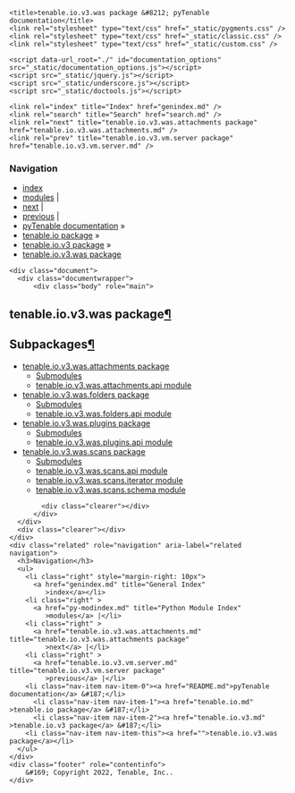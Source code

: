 
<!DOCTYPE html>

<html lang="en">
  <head>
    <meta charset="utf-8" />
    <meta name="viewport" content="width=device-width, initial-scale=1.0" /><meta name="generator" content="Docutils 0.17.1: http://docutils.sourceforge.net/" />

    <title>tenable.io.v3.was package &#8212; pyTenable  documentation</title>
    <link rel="stylesheet" type="text/css" href="_static/pygments.css" />
    <link rel="stylesheet" type="text/css" href="_static/classic.css" />
    <link rel="stylesheet" type="text/css" href="_static/custom.css" />
    
    <script data-url_root="./" id="documentation_options" src="_static/documentation_options.js"></script>
    <script src="_static/jquery.js"></script>
    <script src="_static/underscore.js"></script>
    <script src="_static/doctools.js"></script>
    
    <link rel="index" title="Index" href="genindex.md" />
    <link rel="search" title="Search" href="search.md" />
    <link rel="next" title="tenable.io.v3.was.attachments package" href="tenable.io.v3.was.attachments.md" />
    <link rel="prev" title="tenable.io.v3.vm.server package" href="tenable.io.v3.vm.server.md" /> 
  </head><body>
    <div class="related" role="navigation" aria-label="related navigation">
      <h3>Navigation</h3>
      <ul>
        <li class="right" style="margin-right: 10px">
          <a href="genindex.md" title="General Index"
             accesskey="I">index</a></li>
        <li class="right" >
          <a href="py-modindex.md" title="Python Module Index"
             >modules</a> |</li>
        <li class="right" >
          <a href="tenable.io.v3.was.attachments.md" title="tenable.io.v3.was.attachments package"
             accesskey="N">next</a> |</li>
        <li class="right" >
          <a href="tenable.io.v3.vm.server.md" title="tenable.io.v3.vm.server package"
             accesskey="P">previous</a> |</li>
        <li class="nav-item nav-item-0"><a href="README.md">pyTenable  documentation</a> &#187;</li>
          <li class="nav-item nav-item-1"><a href="tenable.io.md" >tenable.io package</a> &#187;</li>
          <li class="nav-item nav-item-2"><a href="tenable.io.v3.md" accesskey="U">tenable.io.v3 package</a> &#187;</li>
        <li class="nav-item nav-item-this"><a href="">tenable.io.v3.was package</a></li> 
      </ul>
    </div>  

    <div class="document">
      <div class="documentwrapper">
          <div class="body" role="main">
            
  <section id="module-tenable.io.v3.was">
<span id="tenable-io-v3-was-package"></span><h1>tenable.io.v3.was package<a class="headerlink" href="#module-tenable.io.v3.was" title="Permalink to this headline">¶</a></h1>
<section id="subpackages">
<h2>Subpackages<a class="headerlink" href="#subpackages" title="Permalink to this headline">¶</a></h2>
<div class="toctree-wrapper compound">
<ul>
<li class="toctree-l1"><a class="reference internal" href="tenable.io.v3.was.attachments.md">tenable.io.v3.was.attachments package</a><ul>
<li class="toctree-l2"><a class="reference internal" href="tenable.io.v3.was.attachments.md#submodules">Submodules</a></li>
<li class="toctree-l2"><a class="reference internal" href="tenable.io.v3.was.attachments.md#module-tenable.io.v3.was.attachments.api">tenable.io.v3.was.attachments.api module</a></li>
</ul>
</li>
<li class="toctree-l1"><a class="reference internal" href="tenable.io.v3.was.folders.md">tenable.io.v3.was.folders package</a><ul>
<li class="toctree-l2"><a class="reference internal" href="tenable.io.v3.was.folders.md#submodules">Submodules</a></li>
<li class="toctree-l2"><a class="reference internal" href="tenable.io.v3.was.folders.md#module-tenable.io.v3.was.folders.api">tenable.io.v3.was.folders.api module</a></li>
</ul>
</li>
<li class="toctree-l1"><a class="reference internal" href="tenable.io.v3.was.plugins.md">tenable.io.v3.was.plugins package</a><ul>
<li class="toctree-l2"><a class="reference internal" href="tenable.io.v3.was.plugins.md#submodules">Submodules</a></li>
<li class="toctree-l2"><a class="reference internal" href="tenable.io.v3.was.plugins.md#module-tenable.io.v3.was.plugins.api">tenable.io.v3.was.plugins.api module</a></li>
</ul>
</li>
<li class="toctree-l1"><a class="reference internal" href="tenable.io.v3.was.scans.md">tenable.io.v3.was.scans package</a><ul>
<li class="toctree-l2"><a class="reference internal" href="tenable.io.v3.was.scans.md#submodules">Submodules</a></li>
<li class="toctree-l2"><a class="reference internal" href="tenable.io.v3.was.scans.md#module-tenable.io.v3.was.scans.api">tenable.io.v3.was.scans.api module</a></li>
<li class="toctree-l2"><a class="reference internal" href="tenable.io.v3.was.scans.md#module-tenable.io.v3.was.scans.iterator">tenable.io.v3.was.scans.iterator module</a></li>
<li class="toctree-l2"><a class="reference internal" href="tenable.io.v3.was.scans.md#module-tenable.io.v3.was.scans.schema">tenable.io.v3.was.scans.schema module</a></li>
</ul>
</li>
</ul>
</div>
</section>
</section>


            <div class="clearer"></div>
          </div>
      </div>
      <div class="clearer"></div>
    </div>
    <div class="related" role="navigation" aria-label="related navigation">
      <h3>Navigation</h3>
      <ul>
        <li class="right" style="margin-right: 10px">
          <a href="genindex.md" title="General Index"
             >index</a></li>
        <li class="right" >
          <a href="py-modindex.md" title="Python Module Index"
             >modules</a> |</li>
        <li class="right" >
          <a href="tenable.io.v3.was.attachments.md" title="tenable.io.v3.was.attachments package"
             >next</a> |</li>
        <li class="right" >
          <a href="tenable.io.v3.vm.server.md" title="tenable.io.v3.vm.server package"
             >previous</a> |</li>
        <li class="nav-item nav-item-0"><a href="README.md">pyTenable  documentation</a> &#187;</li>
          <li class="nav-item nav-item-1"><a href="tenable.io.md" >tenable.io package</a> &#187;</li>
          <li class="nav-item nav-item-2"><a href="tenable.io.v3.md" >tenable.io.v3 package</a> &#187;</li>
        <li class="nav-item nav-item-this"><a href="">tenable.io.v3.was package</a></li> 
      </ul>
    </div>
    <div class="footer" role="contentinfo">
        &#169; Copyright 2022, Tenable, Inc..
    </div>
  </body>
</html>
